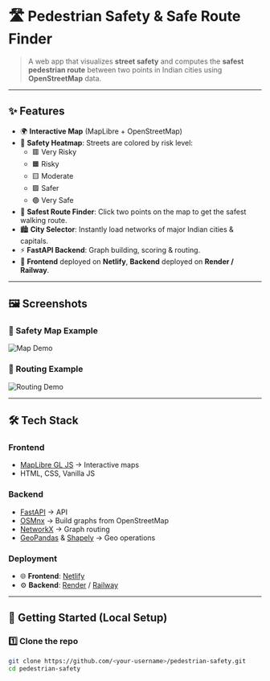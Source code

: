 # 🛣️ Pedestrian Safety & Safe Route Finder

> A web app that visualizes **street safety** and computes the **safest pedestrian route** between two points in Indian cities using **OpenStreetMap** data.

---

## ✨ Features

- 🌍 **Interactive Map** (MapLibre + OpenStreetMap)
- 🎨 **Safety Heatmap**: Streets are colored by risk level:
  - 🟥 Very Risky  
  - 🟧 Risky  
  - 🟨 Moderate  
  - 🟩 Safer  
  - 🟢 Very Safe
- 🧭 **Safest Route Finder**: Click two points on the map to get the safest walking route.
- 🏙️ **City Selector**: Instantly load networks of major Indian cities & capitals.
- ⚡ **FastAPI Backend**: Graph building, scoring & routing.
- 🎉 **Frontend** deployed on **Netlify**, **Backend** deployed on **Render / Railway**.

---

## 🖼️ Screenshots

### 🔹 Safety Map Example
![Map Demo](./assets/demo-map.png)

### 🔹 Routing Example
![Routing Demo](./assets/demo-route.png)

---

## 🛠️ Tech Stack

### Frontend
- [MapLibre GL JS](https://maplibre.org/) → Interactive maps
- HTML, CSS, Vanilla JS

### Backend
- [FastAPI](https://fastapi.tiangolo.com/) → API
- [OSMnx](https://osmnx.readthedocs.io/) → Build graphs from OpenStreetMap
- [NetworkX](https://networkx.org/) → Graph routing
- [GeoPandas](https://geopandas.org/) & [Shapely](https://shapely.readthedocs.io/) → Geo operations

### Deployment
- 🌐 **Frontend**: [Netlify](https://www.netlify.com/)  
- ⚙️ **Backend**: [Render](https://render.com/) / [Railway](https://railway.app/)  

---

## 🚀 Getting Started (Local Setup)

### 1️⃣ Clone the repo
```bash
git clone https://github.com/<your-username>/pedestrian-safety.git
cd pedestrian-safety
